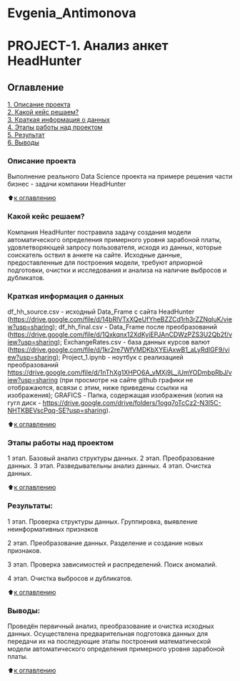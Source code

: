 # Evgenia_Antimonova
# PROJECT-1. Анализ анкет HeadHunter

## Оглавление  
[1. Описание проекта](https://github.com/AntiMika1388/sf_data_science/edit/main/project_1_FINAL/README.md#My-first-project)  
[2. Какой кейс решаем?](https://github.com/AntiMika1388/sf_data_science/edit/main/project_1_FINAL/README.md#Какой-кейс-решаем)  
[3. Краткая информация о данных](https://github.com/AntiMika1388/sf_data_science/edit/main/project_1_FINAL/README.md#Краткая-информация-о-данных)  
[4. Этапы работы над проектом](https://github.com/AntiMika1388/sf_data_science/edit/main/project_1_FINAL/README.md#Этапы-работы-над-проектом)  
[5. Результат](https://github.com/AntiMika1388/sf_data_science/edit/main/project_1_FINAL/README.md#Результат)    
[6. Выводы](https://github.com/AntiMika1388/sf_data_science/edit/main/project_1_FINAL/README.md#Выводы) 

### Описание проекта    

Выполнение реального Data Science проекта на примере решения части бизнес - задачи компании HeadHunter

:arrow_up:[к оглавлению](https://github.com/AntiMika1388/sf_data_science/edit/main/project_1_FINAL/README.md#Оглавление)


### Какой кейс решаем?    

Компания HeadHunter постравила задачу создания модели автоматического определения примерного уровня зарабоной платы, удовлетворяющей запросу пользователя, исходя из данных, которые соискатель оствил в анкете на сайте. Исходные данные, предоставленные для построения модели, требуют априорной подготовки, очистки и исследования и анализа на наличие выбросов и дубликатов.


### Краткая информация о данных

df_hh_source.csv - исходный Data_Frame с сайта HeadHunter (https://drive.google.com/file/d/14bRlVTxXQeUfYheBZZCd1rh3rZZNqluK/view?usp=sharing);
df_hh_final.csv - Data_Frame после преобразований (https://drive.google.com/file/d/1Qxkqnx12XdKyiEPJAnCDWzPZS3U2Qb2f/view?usp=sharing);
ExchangeRates.csv - база данных курсов валют (https://drive.google.com/file/d/1kr2re7WfVMDKbXYEiAxwB1_aLyRdIGF9/view?usp=sharing);
Project_1.ipynb -  ноутбук с реализацией преобразований https://drive.google.com/file/d/1nThXg1XHPO6A_vMXj9L_iUmYODmbpRbJ/view?usp=sharing (при просмотре на сайте github графики не отображаются, всвязи с этим, ниже приведены ссылки на изображения);
GRAFICS - Папка, содержащая изображения (копия на гугл диск - https://drive.google.com/drive/folders/1ogq7oTcCz2-N3I5C-NHTKBEVscPqq-SE?usp=sharing).


  
:arrow_up:[к оглавлению](https://github.com/AntiMika1388/sf_data_science/edit/main/project_1_FINAL/README.md#Оглавление)


### Этапы работы над проектом  
1 этап. Базовый анализ структуры данных.
2 этап. Преобразование данных.
3 этап. Разведывательны анализ данных.
4 этап. Очистка данных.

:arrow_up:[к оглавлению](https://github.com/AntiMika1388/sf_data_science/edit/main/project_1_FINAL/README.md#Оглавление)


### Результаты:  
1 этап. Проверка структуры данных. Группировка, выявление неинформативных признаков

2 этап. Преобразование данных. Разделение и создание новых признаков.

3 этап. Проверка зависимостей и распределений. Поиск аномалий.

4 этап. Очистка выбросов и дубликатов.

:arrow_up:[к оглавлению](https://github.com/AntiMika1388/sf_data_science/edit/main/project_1_FINAL/README.md#Оглавление)


### Выводы:  
Проведён первичный анализ, преобразование и очистка исходных данных. Осуществлена предварительная подготовка данных для передачи их на последующие этапы построения математической модели автоматического определения примерного уровня зарабоной платы.


:arrow_up:[к оглавлению](https://github.com/AntiMika1388/sf_data_science/edit/main/project_1_FINAL/README.md#Оглавление)



